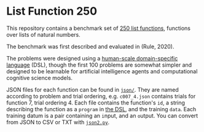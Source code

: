 # List Function 250

This repository contains a benchmark set of [250 list functions](functions.md), functions over lists of natural numbers.

The benchmark was first described and evaluated in (Rule, 2020).

The problems were designed using a [human-scale domain-specific language](dsl.md) (DSL), though the first 100 problems are somewhat simpler and designed to be learnable for artificial intelligence agents and computational cognitive science models.

JSON files for each function can be found in [`json/`](json/). They are named according to problem and trial ordering, e.g. `c007_4.json` contains trials for function 7, trial ordering 4. Each file contains the function's `id`, a string describing the function as a `program` in [the DSL](dsl.md), and the training `data`. Each training datum is a pair containing an `i`nput, and an `o`utput. You can convert from JSON to CSV or TXT with [`json2.py`](json2.py).

